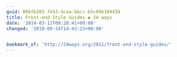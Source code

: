 ```yaml
---
guid: 80bfb383-7e53-4caa-bbcc-b5c09b104438
title: Front-end Style Guides ◆ 24 ways
date: '2014-03-11T09:28:41+00:00'
changed: '2019-09-24T14:43:23+00:00'


bookmark_of: 'http://24ways.org/2011/front-end-style-guides/'
---
```




